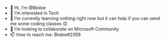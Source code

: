 - 👋 Hi, I’m @Blobie
- 👀 I’m interested in Tech
- 🌱 I’m currently learning nothing right now but it can help if you can send me some coding classes 😊
- 💞️ I’m looking to collaborate on Microsoft Community
- 📫 How to reach me: Blobie#2359

<!---
Blobie/Blobie is a ✨ special ✨ repository because its `README.md` (this file) appears on your GitHub profile.
You can click the Preview link to take a look at your changes.
--->
